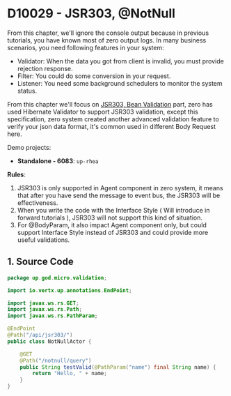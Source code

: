 # D10029 - JSR303, @NotNull

From this chapter, we'll ignore the console output because in previous tutorials, you have known most of zero output logs. In many business scenarios, you need following features in your system:

* Validator: When the data you got from client is invalid, you must provide rejection response.
* Filter: You could do some conversion in your request.
* Listener: You need some background schedulers to monitor the system status.

From this chapter we'll focus on [JSR303, Bean Validation](https://jcp.org/en/jsr/detail?id=303) part, zero has used Hibernate Validator to support JSR303 validation, except this specification, zero system created another advanced validation feature to verify your json data format, it's common used in different Body Request here.

Demo projects:

* **Standalone - 6083**: `up-rhea`

**Rules**:

1. JSR303 is only supported in Agent component in zero system, it means that after you have send the message to event bus, the JSR303 will be effectiveness.
2. When you write the code with the Interface Style \( Will introduce in forward tutorials \), JSR303 will not support this kind of situation.
3. For @BodyParam, it also impact Agent component only, but could support Interface Style instead of JSR303 and could provide more useful validations.

## 1. Source Code

```java
package up.god.micro.validation;

import io.vertx.up.annotations.EndPoint;

import javax.ws.rs.GET;
import javax.ws.rs.Path;
import javax.ws.rs.PathParam;

@EndPoint
@Path("/api/jsr303/")
public class NotNullActor {

    @GET
    @Path("/notnull/query")
    public String testValid(@PathParam("name") final String name) {
        return "Hello, " + name;
    }
}
```



